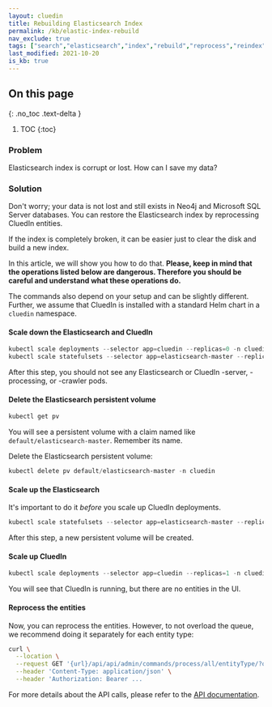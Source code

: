 ```yaml
---
layout: cluedin
title: Rebuilding Elasticsearch Index
permalink: /kb/elastic-index-rebuild
nav_exclude: true
tags: ["search","elasticsearch","index","rebuild","reprocess","reindex"]
last_modified: 2021-10-20
is_kb: true
---
```


## On this page
{: .no_toc .text-delta }
1. TOC
{:toc}

### Problem
Elasticsearch index is corrupt or lost. How can I save my data?

### Solution
Don't worry; your data is not lost and still exists in Neo4j and Microsoft SQL Server databases.
You can restore the Elasticsearch index by reprocessing CluedIn entities.

If the index is completely broken, it can be easier just to clear the disk and build a new index.

In this article, we will show you how to do that. **Please, keep in mind that the operations listed below are dangerous. Therefore you should be careful and understand what these operations do.**

The commands also depend on your setup and can be slightly different. Further, we assume that CluedIn is installed with a standard Helm chart in a `cluedin` namespace.


#### Scale down the Elasticsearch and CluedIn

```powershell
kubectl scale deployments --selector app=cluedin --replicas=0 -n cluedin;
kubectl scale statefulsets --selector app=elasticsearch-master --replicas=0 -n cluedin;
```

After this step, you should not see any Elasticsearch or CluedIn -server, -processing, or -crawler pods.

#### Delete the Elasticsearch persistent volume

```powershell
kubectl get pv
```

You will see a persistent volume with a claim named like `default/elasticsearch-master`. Remember its name.

Delete the Elasticsearch persistent volume:

```powershell
kubectl delete pv default/elasticsearch-master -n cluedin
```

#### Scale up the Elasticsearch

It's important to do it *before* you scale up CluedIn deployments.

```powershell
kubectl scale statefulsets --selector app=elasticsearch-master --replicas=1 -n cluedin
```

After this step, a new persistent volume will be created.

#### Scale up CluedIn

```powershell
kubectl scale deployments --selector app=cluedin --replicas=1 -n cluedin
```

You will see that CluedIn is running, but there are no entities in the UI.

#### Reprocess the entities

Now, you can reprocess the entities. However, to not overload the queue, we recommend doing it separately for each entity type:

```bash
curl \
  --location \
  --request GET '{url}/api/api/admin/commands/process/all/entityType/?organizationId={orgid}&entityType={entitytype}&minsize=0' \
  --header 'Content-Type: application/json' \
  --header 'Authorization: Bearer ...
```

For more details about the API calls, please refer to the [API documentation](../consume/rest-api).

